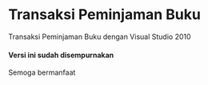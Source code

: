 # Transaksi Peminjaman Buku
Transaksi Peminjaman Buku dengan Visual Studio 2010

#### Versi ini sudah disempurnakan
Semoga bermanfaat
